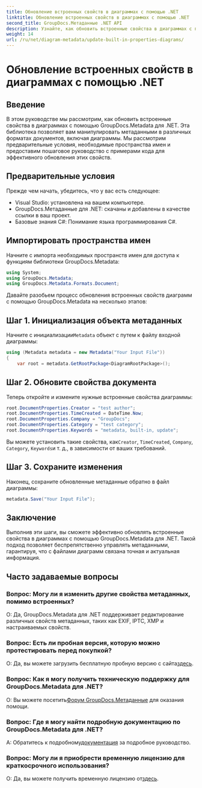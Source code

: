 ```yaml
---
title: Обновление встроенных свойств в диаграммах с помощью .NET
linktitle: Обновление встроенных свойств в диаграммах с помощью .NET
second_title: GroupDocs.Метаданные .NET API
description: Узнайте, как обновить встроенные свойства в диаграммах с помощью GroupDocs.Metadata для .NET. Легко изменяйте метаданные с помощью примеров кода.
weight: 14
url: /ru/net/diagram-metadata/update-built-in-properties-diagrams/
---
```


# Обновление встроенных свойств в диаграммах с помощью .NET

## Введение
В этом руководстве мы рассмотрим, как обновить встроенные свойства в диаграммах с помощью GroupDocs.Metadata для .NET. Эта библиотека позволяет вам манипулировать метаданными в различных форматах документов, включая диаграммы. Мы рассмотрим предварительные условия, необходимые пространства имен и предоставим пошаговое руководство с примерами кода для эффективного обновления этих свойств.

## Предварительные условия

Прежде чем начать, убедитесь, что у вас есть следующее:

- Visual Studio: установлена на вашем компьютере.
- GroupDocs.Метаданные для .NET: скачаны и добавлены в качестве ссылки в ваш проект.
- Базовые знания C#: Понимание языка программирования C#.

## Импортировать пространства имен

Начните с импорта необходимых пространств имен для доступа к функциям библиотеки GroupDocs.Metadata:

```csharp
using System;
using GroupDocs.Metadata;
using GroupDocs.Metadata.Formats.Document;
```

Давайте разобьем процесс обновления встроенных свойств диаграмм с помощью GroupDocs.Metadata на несколько этапов:

## Шаг 1. Инициализация объекта метаданных

 Начните с инициализации`Metadata` объект с путем к файлу входной диаграммы:

```csharp
using (Metadata metadata = new Metadata("Your Input File"))
{
    var root = metadata.GetRootPackage<DiagramRootPackage>();
```

## Шаг 2. Обновите свойства документа

Теперь откройте и измените нужные встроенные свойства диаграммы:

```csharp
root.DocumentProperties.Creator = "test author";
root.DocumentProperties.TimeCreated = DateTime.Now;
root.DocumentProperties.Company = "GroupDocs";
root.DocumentProperties.Category = "test category";
root.DocumentProperties.Keywords = "metadata, built-in, update";
```

 Вы можете установить такие свойства, как`Creator`, `TimeCreated`, `Company`, `Category`, `Keywords`и т. д., в зависимости от ваших требований.

## Шаг 3. Сохраните изменения

Наконец, сохраните обновленные метаданные обратно в файл диаграммы:

```csharp
metadata.Save("Your Input File");
```

## Заключение

Выполнив эти шаги, вы сможете эффективно обновлять встроенные свойства в диаграммах с помощью GroupDocs.Metadata для .NET. Такой подход позволяет беспрепятственно управлять метаданными, гарантируя, что с файлами диаграмм связана точная и актуальная информация.


## Часто задаваемые вопросы

### Вопрос: Могу ли я изменить другие свойства метаданных, помимо встроенных?
О: Да, GroupDocs.Metadata для .NET поддерживает редактирование различных свойств метаданных, таких как EXIF, IPTC, XMP и настраиваемых свойств.

### Вопрос: Есть ли пробная версия, которую можно протестировать перед покупкой?
 О: Да, вы можете загрузить бесплатную пробную версию с сайта[здесь](https://releases.groupdocs.com/).

### Вопрос: Как я могу получить техническую поддержку для GroupDocs.Metadata для .NET?
 О: Вы можете посетить[Форум GroupDocs.Метаданные](https://forum.groupdocs.com/c/metadata/14) для оказания помощи.

### Вопрос: Где я могу найти подробную документацию по GroupDocs.Metadata для .NET?
 A: Обратитесь к подробному[документация](https://tutorials.groupdocs.com/metadata/net/) за подробное руководство.

### Вопрос: Могу ли я приобрести временную лицензию для краткосрочного использования?
 О: Да, вы можете получить временную лицензию от[здесь](https://purchase.groupdocs.com/temporary-license/).